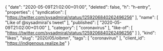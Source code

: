 {
  "date": "2020-05-09T21:02:00+01:00",
  "deleted": false,
  "h": "h-entry",
  "properties": {
    "syndication": [
      "https://twitter.com/sysadmiral/status/1259206840262496256"
    ],
    "name": [
      "Like of @sysadmiral's tweet"
    ],
    "published": [
      "2020-05-09T21:02:00+01:00"
    ],
    "category": [
      "coronavirus"
    ],
    "like-of": [
      "https://twitter.com/sysadmiral/status/1259206840262496256"
    ]
  },
  "kind": "likes",
  "slug": "2020/05/oibmn",
  "tags": [
    "coronavirus"
  ],
  "client_id": "https://indigenous.realize.be"
}
